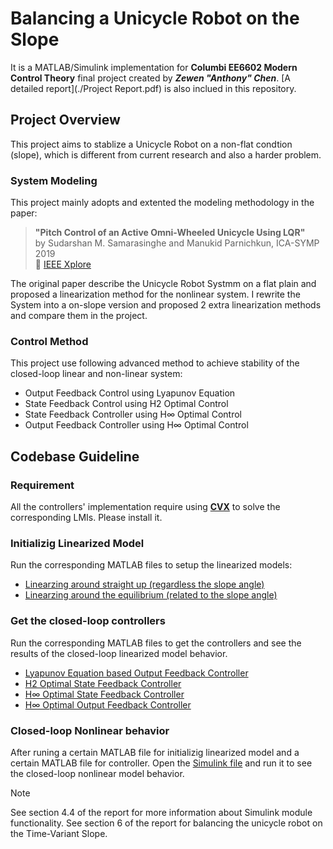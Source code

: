 # Balancing a Unicycle Robot on the Slope
It is a MATLAB/Simulink implementation for **Columbi EE6602 Modern Control Theory** final project created by ***Zewen "Anthony" Chen***. [A detailed report](./Project Report.pdf) is also inclued in this repository.


## Project Overview
This project aims to stablize a Unicycle Robot on a non-flat condtion (slope), which is different from current research and also a harder problem.
### System Modeling
This project mainly adopts and extented the modeling methodology in the paper:

> **"Pitch Control of an Active Omni-Wheeled Unicycle Using LQR"**  
> by Sudarshan M. Samarasinghe and Manukid Parnichkun, ICA-SYMP 2019  
> 📄 [IEEE Xplore](https://ieeexplore.ieee.org/document/8955066)

The original paper describe the Unicycle Robot Systmm on a flat plain and proposed a linearization method for the nonlinear system. I rewrite the System into a on-slope version and proposed 2 extra linearization methods and compare them in the project.

### Control Method
This project use following advanced method to achieve stability of the closed-loop linear and non-linear system:
 - Output Feedback Control using Lyapunov Equation
 - State Feedback Control using H2 Optimal Control
 - State Feedback Controller using H∞ Optimal Control
 - Output Feedback Controller using H∞ Optimal Control

## Codebase Guideline
### Requirement
All the controllers' implementation require using [**CVX**](https://cvxr.com/cvx/doc/install.html#install) to solve the corresponding LMIs. Please install it.
### Initializig Linearized Model
Run the corresponding MATLAB files to setup the linearized models:
 - [Linearzing around straight up (regardless the slope angle)](./report_model_negative_theta.m)
 - [Linearzing around the equilibrium (related to the slope angle)](report_model_equilibrium.m)
### Get the closed-loop controllers
Run the corresponding MATLAB files to get the controllers and see the results of the closed-loop linearized model behavior.
 - [Lyapunov Equation based Output Feedback Controller](./report_controller_output_feedback_LMI.m)
 - [H2 Optimal State Feedback Controller](report_controller_state_feedback_H2.m)
 - [H∞ Optimal State Feedback Controller](report_controller_state_feedback_Hinf.m)
 - [H∞ Optimal Output Feedback Controller](./report_controller_output_feedback_Hinf.m)

### Closed-loop Nonlinear behavior
After runing a certain MATLAB file for initializig linearized model and a certain MATLAB file for controller. Open the [Simulink file](unicycle_nonlinear_Cl.slx) and run it to see the closed-loop nonlinear model behavior.
> [!Note]
> See section 4.4 of the report for more information about Simulink module functionality.
> See section 6 of the report for balancing the unicycle robot on the Time-Variant Slope.
